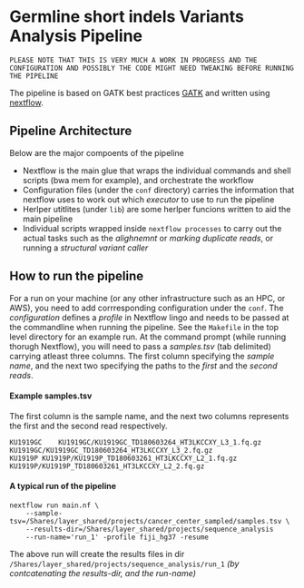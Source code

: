 # Germline short indels Variants Analysis Pipeline
 `PLEASE NOTE THAT THIS IS VERY MUCH A WORK IN PROGRESS AND THE CONFIGURATION AND POSSIBLY THE CODE MIGHT NEED TWEAKING BEFORE RUNNING THE PIPELINE`

The pipeline is based on GATK best practices [GATK](https://gatk.broadinstitute.org/hc/en-us/articles/360035535932-Germline-short-variant-discovery-SNPs-Indels-) and written using   [nextflow](https://www.nextflow.io).
## Pipeline Architecture
Below are the major compoents of the pipeline
- Nextflow is the main glue that wraps the individual commands and shell scripts (bwa mem for example), and orchestrate the workflow
- Configuration files (under the `conf` directory) carries the information that nextflow uses to work out which *executor* to use to run the pipeline
- Herlper utitlites (under `lib`) are some herlper funcions written to aid the main pipeline
- Individual scripts wrapped inside `nextflow processes` to carry out the actual tasks such as the *alighnemnt* or *marking duplicate reads*, or running a *structural variant caller*

## How to run the pipeline
For a run on your machine (or any other infrastructure such as an HPC, or AWS), you need to add corrresponding configuration under the `conf`. The *configuration* defines a *profile* in Nextflow lingo and needs to be passed at the commandline when running the pipeline. See the `Makefile` in the top level directory for an example run. At the command prompt (while running thorugh Nextflow), you will need to pass a *samples.tsv* (tab delimited) carrying atleast three columns. The first column specifying the *sample name*, and the next two specifying the paths to the *first* and the *second reads*.
#### Example samples.tsv
The first column is the sample name, and the next two columns represents the first and the second read respectively. 


    KU1919GC	KU1919GC/KU1919GC_TD180603264_HT3LKCCXY_L3_1.fq.gz	KU1919GC/KU1919GC_TD180603264_HT3LKCCXY_L3_2.fq.gz
    KU1919P	KU1919P/KU1919P_TD180603261_HT3LKCCXY_L2_1.fq.gz	KU1919P/KU1919P_TD180603261_HT3LKCCXY_L2_2.fq.gz

#### A typical run of the pipeline
    nextflow run main.nf \
		--sample-tsv=/Shares/layer_shared/projects/cancer_center_sampled/samples.tsv \
		--results-dir=/Shares/layer_shared/projects/sequence_analysis
		--run-name='run_1' -profile fiji_hg37 -resume
	
The above run will create the results files in dir `/Shares/layer_shared/projects/sequence_analysis/run_1` *(by contcatenating the results-dir, and the run-name)*
